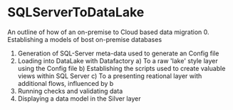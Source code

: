 # SQLServerToDataLake
An outline of how of an on-premise to Cloud based data migration
0. Establishing a models of bost on-premise databases 
1. Generation of SQL-Server meta-data used to generate an Config file
2. Loading into DataLake with Datafactory 
a) To a raw 'lake' style layer using the Config file
b) Establishing the scripts used to create valuable views within SQL Server
c) To a presenting reational layer with additional flows, influenced by b
4. Running checks and validating data
5. Displaying a data model in the Silver layer
